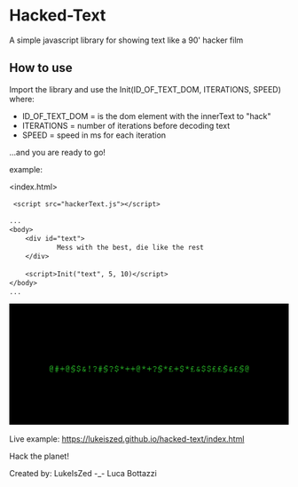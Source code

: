 # Hacked-Text
A simple javascript library for showing text like a 90' hacker film

## How to use
Import the library and use the Init(ID_OF_TEXT_DOM, ITERATIONS, SPEED) where:
- ID_OF_TEXT_DOM = is the dom element with the innerText to "hack"
- ITERATIONS = number of iterations before decoding text
- SPEED = speed in ms for each iteration

...and you are ready to go!


example:

<index.html>
```
 <script src="hackerText.js"></script>
```

```
...
<body>
    <div id="text">
            Mess with the best, die like the rest
    </div>

    <script>Init("text", 5, 10)</script>
</body>
...

```
![](hacked-text.gif)

Live example:
https://lukeiszed.github.io/hacked-text/index.html



Hack the planet!

Created by:
LukeIsZed -_- Luca Bottazzi
